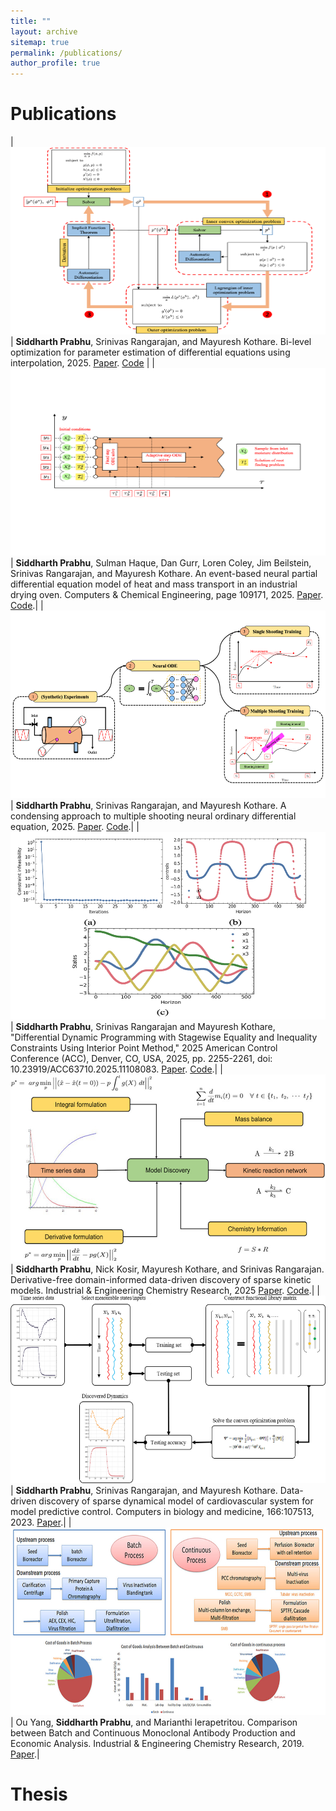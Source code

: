 ```yaml
---
title: ""
layout: archive
sitemap: true
permalink: /publications/
author_profile: true
---
```



# Publications

| <a href="/assets/images/BiLevel.png"><img src="/assets/images/BiLevel.png" height="300px" width="600px" alt=""></a> | **Siddharth Prabhu**, Srinivas Rangarajan, and Mayuresh Kothare. Bi-level optimization for parameter estimation of differential equations using interpolation, 2025. [Paper](https://arxiv.org/abs/2506.00720). [Code](https://github.com/siddharth-prabhu/BiLevelParameterEstimation) |
| <a href="/assets/images/SolidDiscretized.png"><img src="/assets/images/SolidDiscretized.png" height="300px" width="600px" alt=""></a> | **Siddharth Prabhu**, Sulman Haque, Dan Gurr, Loren Coley, Jim Beilstein, Srinivas Rangarajan, and Mayuresh Kothare. An event-based neural partial differential equation model of heat and mass transport in an industrial drying oven. Computers & Chemical Engineering, page 109171, 2025. [Paper](https://www.sciencedirect.com/science/article/pii/S0098135425001759). [Code](https://github.com/siddharth-prabhu/EventODE).|
| <a href="/assets/images/MSNODE.png"><img src="/assets/images/MSNODE.png" height="300px" width="600px" alt=""></a> | **Siddharth Prabhu**, Srinivas Rangarajan, and Mayuresh Kothare. A condensing approach to multiple shooting neural ordinary differential equation, 2025. [Paper](https://arxiv.org/abs/2506.00724). [Code](https://github.com/siddharth-prabhu/MS-NODE).|
| <a href="/assets/images/CDDP.png"><img src="/assets/images/CDDP.png" height="300px" width="600px" alt=""></a> | **Siddharth Prabhu**, Srinivas Rangarajan and Mayuresh Kothare, "Differential Dynamic Programming with Stagewise Equality and Inequality Constraints Using Interior Point Method," 2025 American Control Conference (ACC), Denver, CO, USA, 2025, pp. 2255-2261, doi: 10.23919/ACC63710.2025.11108083. [Paper](https://ieeexplore.ieee.org/abstract/document/11108083). [Code](https://github.com/siddharth-prabhu/ConstraintDDP).|
| <a href="/assets/images/DFSINDy.jpeg"><img src="/assets/images/DFSINDy.jpeg" height="300px" width="600px" alt=""></a> | **Siddharth Prabhu**, Nick Kosir, Mayuresh Kothare, and Srinivas Rangarajan. Derivative-free domain-informed data-driven discovery of sparse kinetic models. Industrial & Engineering Chemistry Research, 2025 [Paper](https://pubs.acs.org/doi/full/10.1021/acs.iecr.4c02981). [Code](https://github.com/siddharth-prabhu/ParameterEstimationConstraints).|
| <a href="/assets/images/VNS.jpg"><img src="/assets/images/VNS.jpg" height="300px" width="600px" alt=""></a> | **Siddharth Prabhu**, Srinivas Rangarajan, and Mayuresh Kothare. Data-driven discovery of sparse dynamical model of cardiovascular system for model predictive control. Computers in biology and medicine, 166:107513, 2023. [Paper](https://www.sciencedirect.com/science/article/pii/S0010482523009782).|
| <a href="/assets/images/MAB.jpeg"><img src="/assets/images/MAB.jpeg" height="300px" width="600px" alt=""></a> | Ou Yang, **Siddharth Prabhu**, and Marianthi Ierapetritou. Comparison between Batch and Continuous Monoclonal Antibody Production and Economic Analysis. Industrial & Engineering Chemistry Research, 2019. [Paper](https://pubs.acs.org/doi/full/10.1021/acs.iecr.8b04717).|


# Thesis


